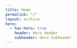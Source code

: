 ```yaml
---
title: Home
permalink: "/"
layout: archive
hero:
  - has-hero: true
    header: Hero Header
    subheader: Hero Subheader
---
```

